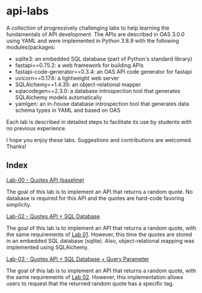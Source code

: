 # api-labs

A collection of progressively challenging labs to help learning the fundamentals of API development. The APIs are described in OAS 3.0.0 using YAML and were implemented in Python 3.8.9 with the following modules/packages:  

* sqlite3: an embedded SQL database (part of Python's standard library) 
* fastapi==0.75.2: a web framework for building APIs 
* fastapi-code-generator==0.3.4: an OAS API code generator for fastapi 
* uvicorn==0.17.6: a lightweight web server  
* SQLAlchemy==1.4.35: an object-relational mapper 
* sqlacodegen==2.3.0: a database introspection tool that generates SQLAlchemy models automatically 
* yamlgen: an in-house database introspection tool that generates data schema types in YAML and based on OAS

Each lab is described in detailed steps to facilitate its use by students with no previous experience. 

I hope you enjoy these labs. Suggestions and contributions are welcomed. Thanks!

## Index

[Lab-00 - Quotes API (baseline)](lab-01)

The goal of this lab is to implement an API that returns a random quote. No database is required for this API and the quotes are hard-code favoring simplicity. 

[Lab-02 - Quotes API  + SQL Database](lab-02)

The goal of this lab is to implement an API that returns a random quote, with the same requirements of [Lab 01](lab-01). However, this time the quotes are stored in an embedded SQL database (sqlite). Also, object-relational mapping was implemented using SQLAlchemy.

[Lab-03 - Quotes API  + SQL Database + Query Parameter](lab-03)

The goal of this lab is to implement an API that returns a random quote, with the same requirements of [Lab 02](lab-02). However, this implementation allows users to request that the returned random quote has a specific tag. 

